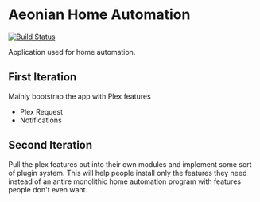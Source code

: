 # Aeonian Home Automation
[![Build Status](https://travis-ci.org/rcodonnell/Aeonian.svg?branch=master)](https://travis-ci.org/rcodonnell/Aeonian)

Application used for home automation.

## First Iteration
Mainly bootstrap the app with Plex features
* Plex Request
* Notifications


## Second Iteration
Pull the plex features out into their own modules and implement some sort of plugin system.
This will help people install only the features they need instead of an antire monolithic home automation program with features people don't even want.